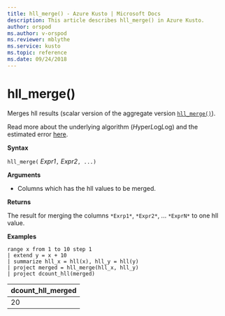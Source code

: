 ```yaml
---
title: hll_merge() - Azure Kusto | Microsoft Docs
description: This article describes hll_merge() in Azure Kusto.
author: orspod
ms.author: v-orspod
ms.reviewer: mblythe
ms.service: kusto
ms.topic: reference
ms.date: 09/24/2018
---
```

# hll_merge()

Merges hll results (scalar version of the aggregate version [`hll_merge()`](hll-merge-aggfunction.md)).

Read more about the underlying algorithm (*H*yper*L*og*L*og) and the estimated error [here](dcount-aggfunction.md#estimation-error-of-dcount).

**Syntax**

`hll_merge(` *Expr1*`,` *Expr2*`, ...)`

**Arguments**

* Columns which has the hll values to be merged.

**Returns**

The result for merging the columns `*Exrp1*`, `*Expr2*`, ... `*ExprN*` to one hll value.

**Examples**

```kusto
range x from 1 to 10 step 1 
| extend y = x + 10
| summarize hll_x = hll(x), hll_y = hll(y)
| project merged = hll_merge(hll_x, hll_y)
| project dcount_hll(merged)
```

|dcount_hll_merged|
|---|
|20|
